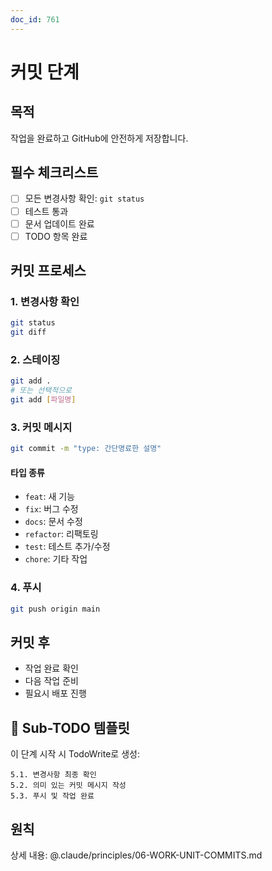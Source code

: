 ```yaml
---
doc_id: 761
---
```


# 커밋 단계

## 목적
작업을 완료하고 GitHub에 안전하게 저장합니다.

## 필수 체크리스트
- [ ] 모든 변경사항 확인: `git status`
- [ ] 테스트 통과
- [ ] 문서 업데이트 완료
- [ ] TODO 항목 완료

## 커밋 프로세스

### 1. 변경사항 확인
```bash
git status
git diff
```

### 2. 스테이징
```bash
git add .
# 또는 선택적으로
git add [파일명]
```

### 3. 커밋 메시지
```bash
git commit -m "type: 간단명료한 설명"
```

#### 타입 종류
- `feat`: 새 기능
- `fix`: 버그 수정
- `docs`: 문서 수정
- `refactor`: 리팩토링
- `test`: 테스트 추가/수정
- `chore`: 기타 작업

### 4. 푸시
```bash
git push origin main
```

## 커밋 후
- 작업 완료 확인
- 다음 작업 준비
- 필요시 배포 진행

## 🎯 Sub-TODO 템플릿

이 단계 시작 시 TodoWrite로 생성:
```
5.1. 변경사항 최종 확인
5.2. 의미 있는 커밋 메시지 작성
5.3. 푸시 및 작업 완료
```

## 원칙
상세 내용: @.claude/principles/06-WORK-UNIT-COMMITS.md